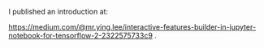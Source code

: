 I published an introduction at:

https://medium.com/@mr.ying.lee/interactive-features-builder-in-jupyter-notebook-for-tensorflow-2-2322575733c9 .
